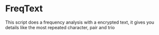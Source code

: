 # FreqText
This script does a frequency analysis with a encrypted text, it gives you details like the most repeated character, pair and trio
